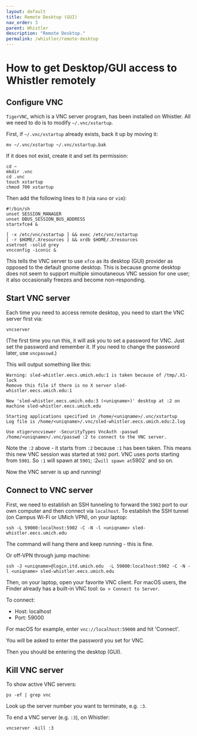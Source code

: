 ```yaml
---
layout: default
title: Remote Desktop (GUI)
nav_order: 3
parent: Whistler
description: "Remote Desktop."
permalink: /whistler/remote-desktop
---
```

# How to get Desktop/GUI access to Whistler remotely

## Configure VNC
`TigerVNC`, which is a VNC server program, has been installed on Whistler. All we need to do is to modify `~/.vnc/xstartup`.

First, if `~/.vnc/xstartup` already exists, back it up by moving it:
```
mv ~/.vnc/xstartup ~/.vnc/xstartup.bak
```

If it does not exist, create it and set its permission:

```
cd ~
mkdir .vnc
cd .vnc
touch xstartup
chmod 700 xstartup
```
Then add the following lines to it (via `nano` or `vim`):
```
#!/bin/sh
unset SESSION_MANAGER
unset DBUS_SESSION_BUS_ADDRESS
startxfce4 &

[ -x /etc/vnc/xstartup ] && exec /etc/vnc/xstartup
[ -r $HOME/.Xresources ] && xrdb $HOME/.Xresources
xsetroot -solid grey
vncconfig -iconic &
```

This tells the VNC server to use `xfce` as its desktop (GUI) provider as opposed to the default gnome desktop. This is because gnome desktop does not seem to support multiple simoutaneous VNC session for one user; it also occasionally freezes and become non-responding.

## Start VNC server

Each time you need to access remote desktop, you need to start the VNC server first via:

```
vncserver
```

(The first time you run this, it will ask you to set a password for VNC. Just set the password and remember it. If you need to change the password later, use `vncpasswd`.)

This will output something like this:
```
Warning: sled-whistler.eecs.umich.edu:1 is taken because of /tmp/.X1-lock
Remove this file if there is no X server sled-whistler.eecs.umich.edu:1

New 'sled-whistler.eecs.umich.edu:3 (<uniqname>)' desktop at :2 on machine sled-whistler.eecs.umich.edu

Starting applications specified in /home/<uniqname>/.vnc/xstartup
Log file is /home/<uniqname>/.vnc/sled-whistler.eecs.umich.edu:2.log

Use xtigervncviewer -SecurityTypes VncAuth -passwd /home/<uniqname>/.vnc/passwd :2 to connect to the VNC server.
```

Note the `:2` above - it starts from `:2` because `:1` has been taken. This means this new VNC session was started at `5902` port. VNC uses ports starting from `5901`. So `:1` will spawn at `5901`; :2` will spawn at `5902` and so on.

Now the VNC server is up and running!

## Connect to VNC server
First, we need to establish an SSH tunneling to forward the `5902` port to our own computer and then connect via `localhost`. To establish the SSH tunnel (on Campus Wi-Fi or UMich VPN), on your laptop:
```
ssh -L 59000:localhost:5902 -C -N -l <uniqname> sled-whistler.eecs.umich.edu
```
The command will hang there and keep running - this is fine.

Or off-VPN through jump machine:
```
ssh -J <uniqname>@login.itd.umich.edu  -L 59000:localhost:5902 -C -N -l <uniqname> sled-whistler.eecs.umich.edu
```

Then, on your laptop, open your favorite VNC client. For macOS users, the Finder already has a built-in VNC tool: `Go > Connect to Server`.

To connect:
- Host: localhost
- Port: 59000

For macOS for example, enter `vnc://localhost:59000` and hit 'Connect'.

You will be asked to enter the password you set for VNC.

Then you should be entering the desktop (GUI).


## Kill VNC server

To show active VNC servers:
```
ps -ef | grep vnc
```
Look up the server number you want to terminate, e.g. `:3`.

To end a VNC server (e.g. `:3`), on Whistler:
```
vncserver -kill :3
```
